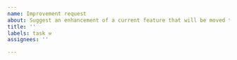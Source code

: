 ```yaml
---
name: Improvement request
about: Suggest an enhancement of a current feature that will be moved to Idea discussions
title: ''
labels: task ⚒
assignees: ''

---
```



